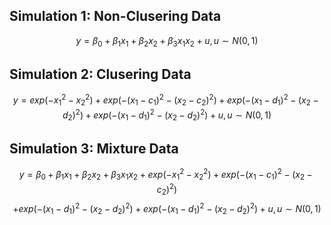 ## Simulation 1: Non-Clusering Data

$$y=\beta_0+\beta_1x_1+\beta_2x_2+\beta_3x_1x_2+u,u\sim N(0,1)$$

## Simulation 2: Clusering Data

$$y=exp(-x_1^2-x_2^2)+exp(-(x_1-c_1)^2-(x_2-c_2)^2)+exp(-(x_1-d_1)^2-(x_2-d_2)^2)+exp(-(x_1-d_1)^2-(x_2-d_2)^2)+u,u\sim N(0,1)$$

## Simulation 3: Mixture Data
$$y=\beta_0+\beta_1x_1+\beta_2x_2+\beta_3x_1x_2+exp(-x_1^2-x_2^2)+exp(-(x_1-c_1)^2-(x_2-c_2)^2)$$
$$+exp(-(x_1-d_1)^2-(x_2-d_2)^2)+exp(-(x_1-d_1)^2-(x_2-d_2)^2)+u,u\sim N(0,1)$$
